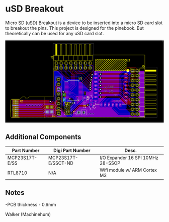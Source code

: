 uSD Breakout
=========
Micro SD (uSD) Breakout is a device to be inserted into a micro SD card slot to breakout the pins. This project is designed for the pinebook. But theoretically can be used for any uSD card slot.

![alt text](https://github.com/Machine-Hum/uSD_Breakout/blob/master/ELEC/uSD_Project/Plots/Screenshot%20from%202017-09-08%2018-38-04.png?raw=true "PCB Layout")

Additional Components
----------------
| Part Number   | Digi Part Number           | Desc.                                       |
| ------------- |----------------------------| --------------------------------------------|
| MCP23S17T-E/SS| MCP23S17T-E/SSCT-ND        | I/O Expander 16 SPI 10MHz 28-SSOP           |
| RTL8710       | N/A                        | Wifi module w/ ARM Cortex M3                |


Notes
-----
-PCB thickness - 0.6mm


Walker (Machinehum)
